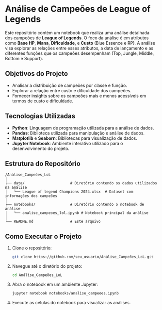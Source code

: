 # Análise de Campeões de League of Legends

Este repositório contém um notebook que realiza uma análise detalhada dos campeões de **League of Legends**. O foco da análise é em atributos como **Base HP**, **Mana**, **Dificuldade**, e **Custo** (Blue Essence e RP). A análise visa explorar as relações entre esses atributos, a data de lançamento e as diferentes funções que os campeões desempenham (Top, Jungle, Middle, Bottom e Support).

## Objetivos do Projeto

- Analisar a distribuição de campeões por classe e função.
- Explorar a relação entre custo e dificuldade dos campeões.
- Fornecer insights sobre os campeões mais e menos acessíveis em termos de custo e dificuldade.

## Tecnologias Utilizadas

- **Python**: Linguagem de programação utilizada para a análise de dados.
- **Pandas**: Biblioteca utilizada para manipulação e análise de dados.
- **Matplotlib** e **Seaborn**: Bibliotecas para visualização de dados.
- **Jupyter Notebook**: Ambiente interativo utilizado para o desenvolvimento do projeto.

## Estrutura do Repositório

```
/Análise_Campeões_LoL
│
├── data/                     # Diretório contendo os dados utilizados na análise
│   └── League of legend Champions 2024.xlsx  # Dataset com informações dos campeões
│
├── notebooks/                # Diretório contendo o notebook de análise
│   └── analise_campeoes_lol.ipynb # Notebook principal da análise
│
└── README.md                 # Este arquivo
```

## Como Executar o Projeto

1. Clone o repositório:
   ```bash
   git clone https://github.com/seu_usuario/Análise_Campeões_LoL.git
   ```

2. Navegue até o diretório do projeto:
   ```bash
   cd Análise_Campeões_LoL
   ```

3. Abra o notebook em um ambiente Jupyter:
   ```bash
   jupyter notebook notebooks/analise_campeoes.ipynb
   ```

4. Execute as células do notebook para visualizar as análises.


